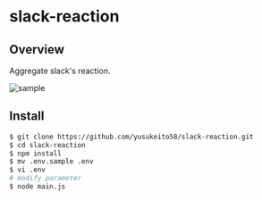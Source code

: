 # slack-reaction

## Overview
Aggregate slack's reaction.

![sample](https://imgur.com/lPDCbFG.jpg)

## Install
```bash
$ git clone https://github.com/yusukeito58/slack-reaction.git
$ cd slack-reaction
$ npm install
$ mv .env.sample .env
$ vi .env
# modify parameter
$ node main.js
```

